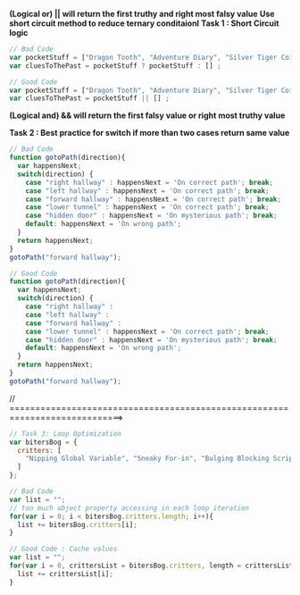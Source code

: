 **(Logical or) || will return the first truthy and right most falsy value**
**Use short circuit method to reduce ternary conditaionl**
__Task 1 : Short Circuit logic__

```javascript
// Bad Code
var pocketStuff = ["Dragon Tooth", "Adventure Diary", "Silver Tiger Coin"];
var cluesToThePast = pocketStuff ? pocketStuff : [] ;

// Good Code
var pocketStuff = ["Dragon Tooth", "Adventure Diary", "Silver Tiger Coin"];
var cluesToThePast = pocketStuff || [] ;
```

**(Logical and) && will return the first falsy value or right most truthy value**

__Task 2 : Best practice for switch if more than two cases return same value__
```javascript
// Bad Code
function gotoPath(direction){
  var happensNext;
  switch(direction) {
    case "right hallway" : happensNext = 'On correct path'; break;
    case "left hallway" : happensNext = 'On correct path'; break;
    case "forward hallway" : happensNext = 'On correct path'; break;
    case "lower tunnel" : happensNext = 'On correct path'; break;
    case "hidden door" : happensNext = 'On mysterious path'; break;
    default: happensNext = 'On wrong path';
  }
  return happensNext;
}
gotoPath("forward hallway");

// Good Code
function gotoPath(direction){
  var happensNext;
  switch(direction) {
    case "right hallway" :
    case "left hallway" :
    case "forward hallway" :
    case "lower tunnel" : happensNext = 'On correct path'; break;
    case "hidden door" : happensNext = 'On mysterious path'; break;
    default: happensNext = 'On wrong path';
  }
  return happensNext;
}
gotoPath("forward hallway");
```

// ============================================================================>

```javascript
// Task 3: Loop Optimization
var bitersBog = {
  critters: [
    "Nipping Global Variable", "Sneaky For-in", "Bulging Blocking Script"
  ]
};

// Bad Code
var list = "";
// too much object property accessing in each loop iteration
for(var i = 0; i < bitersBog.critters.length; i++){
  list += bitersBog.critters[i];
}

// Good Code : Cache values
var list = "";
for(var i = 0, crittersList = bitersBog.critters, length = crittersList.length; i < length; i++){
  list += crittersList[i];
}
```

